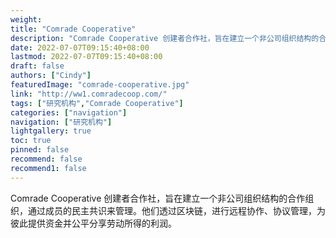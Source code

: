```yaml
---
weight: 
title: "Comrade Cooperative"
description: "Comrade Cooperative 创建者合作社，旨在建立一个非公司组织结构的合作组织，通过成员的民主共识来管理"
date: 2022-07-07T09:15:40+08:00
lastmod: 2022-07-07T09:15:40+08:00
draft: false
authors: ["Cindy"]
featuredImage: "comrade-cooperative.jpg"
link: "http://ww1.comradecoop.com/"
tags: ["研究机构","Comrade Cooperative"]
categories: ["navigation"]
navigation: ["研究机构"]
lightgallery: true
toc: true
pinned: false
recommend: false
recommend1: false
---
```


Comrade Cooperative 创建者合作社，旨在建立一个非公司组织结构的合作组织，通过成员的民主共识来管理。他们透过区块链，进行远程协作、协议管理，为彼此提供资金并公平分享劳动所得的利润。

